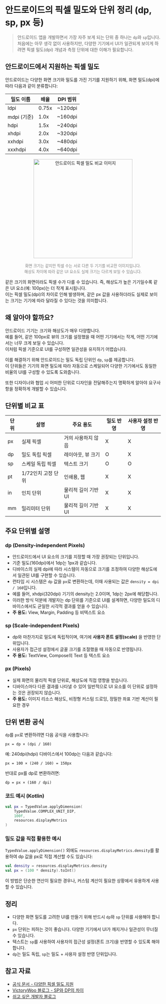 # 안드로이드의 픽셀 밀도와 단위 정리 (dp, sp, px 등)

> 안드로이드 앱을 개발하면서 가장 자주 보게 되는 단위 중 하나는 `dp`와 `sp`입니다.  
> 처음에는 아무 생각 없이 사용하지만, 다양한 기기에서 UI가 일관되게 보이게 하려면
> 픽셀 밀도(dpi) 개념과 측정 단위에 대한 이해가 필요합니다.

## 안드로이드에서 지원하는 픽셀 밀도

안드로이드는 다양한 화면 크기와 밀도를 가진 기기를 지원하기 위해, 화면 밀도(dpi)에 따라 다음과 같이 분류합니다:

| 밀도 이름 | 배율 | DPI 범위 |
|-----------|------|-----------|
| ldpi      | 0.75x| ~120dpi   |
| mdpi (기준) | 1.0x | ~160dpi   |
| hdpi      | 1.5x | ~240dpi   |
| xhdpi     | 2.0x | ~320dpi   |
| xxhdpi    | 3.0x | ~480dpi   |
| xxxhdpi   | 4.0x | ~640dpi   |

<p align="center">
  <img src="https://developer.android.com/static/images/screens_support/densities-phone_2x.png?hl=ko" alt="안드로이드 픽셀 밀도 비교 이미지" width="320" />
</p>
<p align="center" style="font-size: 0.9em; color: gray;">
  화면 크기는 같지만 픽셀 수는 서로 다른 두 기기를 비교한 이미지입니다. <br>
  해상도 차이에 따라 같은 UI 요소도 실제 크기는 다르게 보일 수 있습니다.
</p>

같은 크기의 화면이라도 픽셀 수가 다를 수 있습니다. 즉, 해상도가 높은 기기일수록 같은 UI 요소(예: 100px)는 더 작게 표시됩니다.  
이는 픽셀 밀도(dpi)의 차이로 인해 발생하며, 같은 px 값을 사용하더라도  실제로 보이는 크기는 기기에 따라 달라질 수 있다는 것을 의미합니다.

## 왜 알아야 할까요?

안드로이드 기기는 크기와 해상도가 매우 다양합니다.  
예를 들어, 같은 100px로 뷰의 크기를 설정했을 때 어떤 기기에서는 작게, 어떤 기기에서는 너무 크게 보일 수 있습니다.  
이처럼 픽셀 기준으로 UI를 구성하면 일관성을 유지하기 어렵습니다.

이를 해결하기 위해 안드로이드는 밀도 독립 단위인 `dp`, `sp`를 제공합니다.  
이 단위들은 기기의 화면 밀도에 따라 자동으로 스케일되어 다양한 기기에서도 동일한 비율의 UI를 구성할 수 있도록 도와줍니다.

또한 디자이너와 협업 시 어떠한 단위로 디자인을 전달해주는지 명확하게 알아야 요구사항을 정확하게 개발할 수 있습니다.

## 단위별 비교 표

| 단위 | 설명 | 주요 용도 | 밀도 반영 | 사용자 설정 반영 |
|------|------|-----------|------------|------------------|
| px   | 실제 픽셀 | 거의 사용하지 않음 | X | X |
| dp   | 밀도 독립 픽셀 | 레이아웃, 뷰 크기 | O | X |
| sp   | 스케일 독립 픽셀 | 텍스트 크기 | O | O |
| pt   | 1/72인치 고정 단위 | 인쇄용, 웹 | X | X |
| in   | 인치 단위 | 물리적 길이 기반 UI | X | X |
| mm   | 밀리미터 단위 | 물리적 길이 기반 UI | X | X |

## 주요 단위별 설명

### dp (Density-independent Pixels)
- 안드로이드에서 UI 요소의 크기를 지정할 때 가장 권장되는 단위입니다.
- 기준 밀도(160dpi)에서 1dp는 1px과 같습니다.
- 디바이스의 실제 dpi에 따라 시스템이 자동으로 크기를 조정하여 다양한 해상도에서 일관된 UI를 구현할 수 있습니다.
- 런타임 시 시스템은 `dp` 값을 `px`로 변환하는데, 이때 사용되는 값은 `density = dpi / 160`입니다.
- 예를 들어, xhdpi(320dpi) 기기의 density는 2.0이며, 1dp는 2px에 해당합니다.
- 이러한 방식 덕분에 개발자는 dp 단위를 기준으로 UI를 설계하면, 다양한 밀도의 디바이스에서도 균일한 시각적 결과를 얻을 수 있습니다.
- **주 용도:** View, Margin, Padding 등 비텍스트 요소

### sp (Scale-independent Pixels)
- dp와 마찬가지로 밀도에 독립적이며, 여기에 **사용자 폰트 설정(scale)** 을 반영한 단위입니다.
- 사용자가 접근성 설정에서 글꼴 크기를 조절했을 때 자동으로 반영됩니다.
- **주 용도:** TextView, Compose의 Text 등 텍스트 요소

### px (Pixels)
- 실제 화면의 물리적 픽셀 단위로, 해상도에 직접 영향을 받습니다.
- 디바이스마다 다른 결과를 나타낼 수 있어 일반적으로 UI 요소를 이 단위로 설정하는 것은 권장되지 않습니다.
- **주 용도:** 이미지 리소스 해상도, 비정형 커스텀 드로잉, 정밀한 좌표 기반 계산이 필요한 경우

## 단위 변환 공식

`dp`를 `px`로 변환하려면 다음 공식을 사용합니다:

```
px = dp × (dpi / 160)
```

예: 240dpi(hdpi) 디바이스에서 100dp는 다음과 같습니다:
```
px = 100 × (240 / 160) = 150px
```

반대로 px를 dp로 변환하려면:
```
dp = px × (160 / dpi)
```

### 코드 예시 (Kotlin)
```kotlin
val px = TypedValue.applyDimension(
    TypedValue.COMPLEX_UNIT_DIP,
    100f,
    resources.displayMetrics
)
```

### 밀도 값을 직접 활용한 예시
`TypedValue.applyDimension()` 외에도 `resources.displayMetrics.density`를 활용하여 dp 값을 px로 직접 계산할 수도 있습니다:

```kotlin
val density = resources.displayMetrics.density
val px = (100 * density).toInt()
```

이 방법은 단순한 연산이 필요한 경우나, 커스텀 계산이 필요한 상황에서 유용하게 사용할 수 있습니다.

## 정리

- 다양한 화면 밀도를 고려한 UI를 만들기 위해 반드시 `dp`와 `sp` 단위를 사용해야 합니다.
- `px` 단위는 피하는 것이 좋습니다. 다양한 기기에서 UI가 깨지거나 일관성이 무너질 수 있습니다.
- 텍스트는 `sp`를 사용하여 사용자의 접근성 설정(폰트 크기)을 반영할 수 있도록 해야 합니다.
- `dp`는 밀도 독립, `sp`는 밀도 + 사용자 설정 반영 단위입니다.

## 참고 자료

- [공식 문서 - 다양한 픽셀 밀도 지원](https://developer.android.com/training/multiscreen/screendensities)
- [VictoryWoo 블로그 - SP와 DP의 차이](https://offbyone.tistory.com/229)
- [쉬고 싶은 개발자 블로그](https://offbyone.tistory.com/229)

